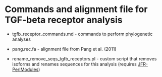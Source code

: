 # Commands and alignment file for TGF-beta receptor analysis

* tgfb_receptor_commands.md - commands to perform phylogenetic analyses

* pang.rec.fa - alignment file from Pang et al. (2011)

* rename_remove_seqs_tgfb_receptors.pl - custom script that removes isoforms and renames sequences for this analysis (requires [JFR-PerlModules](https://github.com/josephryan/JFR-PerlModules))
